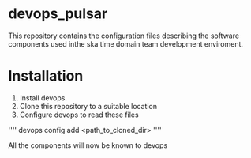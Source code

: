 devops_pulsar
=============
This repository contains the configuration files describing the software components used 
inthe ska time domain team development enviroment.

Installation
============
1. Install devops.
2. Clone this repository to a suitable location
3. Configure devops to read these files

''''
devops config add <path_to_cloned_dir>
''''

All the components will now be known to devops
